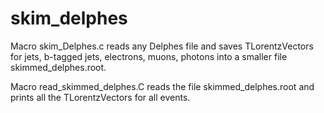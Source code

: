 # skim_delphes

Macro skim_Delphes.c reads any Delphes file and saves TLorentzVectors for jets, b-tagged jets, electrons, muons, photons into a smaller file skimmed_delphes.root.

Macro read_skimmed_delphes.C reads the file skimmed_delphes.root and prints all the TLorentzVectors for all events. 
